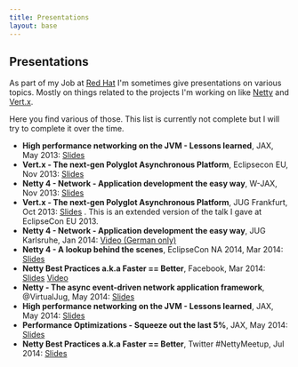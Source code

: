 ```yaml
---
title: Presentations
layout: base
---
```


## Presentations

As part of my Job at [Red Hat](http://www.redhat.com) I'm sometimes give presentations on various topics. Mostly on things related to the projects I'm working on like [Netty](http://netty.io) and [Vert.x](http://vertx.io).

Here you find various of those. This list is currently not complete but I will try to complete it over the time.

  * __High performance networking on the JVM - Lessons learned__, JAX, May 2013:  [Slides](/presentations/2013-jax-networking-on-jvm)
  * __Vert.x - The next-gen Polyglot Asynchronous Platform__, Eclipsecon EU, Nov 2013:  [Slides](/presentations/2013-eclipsecon-eu-vertx)
  * __Netty 4 - Network - Application development the easy way__, W-JAX, Nov 2013:  [Slides](/presentations/2013-wjax-netty)
  * __Vert.x - The next-gen Polyglot Asynchronous Platform__, JUG Frankfurt, Oct 2013:  [Slides](/presentations/2013-jugffm-vertx) . This is an extended version of the talk I gave at EclipseCon EU 2013.
  * __Netty 4 - Network - Application development the easy way__, JUG Karlsruhe, Jan 2014:  [Video (German only)](http://parleys.com/play/52efea9be4b0e5728b25ef0a)
  * __Netty 4 - A lookup behind the scenes__, EclipseCon NA 2014, Mar 2014:  [Slides](/presentations/2014-eclipsecon-na-netty/slides.html)
  * __Netty Best Practices a.k.a Faster == Better__, Facebook, Mar 2014:  [Slides](/presentations/2014-facebook-eng-netty/slides.html) [Video](https://www.youtube.com/watch?v=_GRIyCMNGGI)
  * __Netty - The async event-driven network application framework__, @VirtualJug, May 2014:  [Slides](/presentations/2014-virtualjug-netty/slides.html)
  * __High performance networking on the JVM - Lessons learned__, JAX, May 2014:  [Slides](/presentations/2014-jax-networking-on-jvm/slides.html)
  * __Performance Optimizations - Squeeze out the last 5%__, JAX, May 2014:  [Slides](/presentations/2014-jax-performance-optimizations/slides.html)
  * __Netty Best Practices a.k.a Faster == Better__, Twitter #NettyMeetup, Jul 2014:  [Slides](/presentations/2014-twitter-meetup-netty/slides.html)
